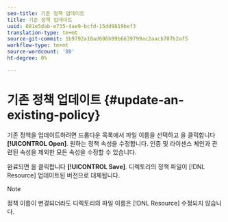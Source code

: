 ```yaml
---
seo-title: 기존 정책 업데이트
title: 기존 정책 업데이트
uuid: 081e5dab-e735-4ae9-bcfd-15dd9819bef3
translation-type: tm+mt
source-git-commit: 1b9792a10ad606b99b6639799ac2aacb707b2af5
workflow-type: tm+mt
source-wordcount: '80'
ht-degree: 0%

---
```



# 기존 정책 업데이트 {#update-an-existing-policy}

기존 정책을 업데이트하려면 드롭다운 목록에서 파일 이름을 선택하고 을 클릭합니다 **[!UICONTROL Open]**. 원하는 정책 속성을 수정합니다. 인증 및 라이센스 체인과 관련된 속성을 제외한 모든 속성을 수정할 수 있습니다.

완료되면 을 클릭합니다 **[!UICONTROL Save]**. 디렉토리의 정책 파일이 [!DNL Resource] 업데이트된 버전으로 대체됩니다.

>[!NOTE]
>
>정책 이름이 변경되더라도 디렉토리의 파일 이름은 [!DNL Resource] 수정되지 않습니다.


